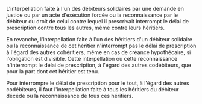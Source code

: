 L'interpellation faite à l'un des débiteurs solidaires par une demande en justice ou par un acte d'exécution forcée ou la reconnaissance par le débiteur du droit de celui contre lequel il prescrivait interrompt le délai de prescription contre tous les autres, même contre leurs héritiers.

En revanche, l'interpellation faite à l'un des héritiers d'un débiteur solidaire ou la reconnaissance de cet héritier n'interrompt pas le délai de prescription à l'égard des autres cohéritiers, même en cas de créance hypothécaire, si l'obligation est divisible. Cette interpellation ou cette reconnaissance n'interrompt le délai de prescription, à l'égard des autres codébiteurs, que pour la part dont cet héritier est tenu.

Pour interrompre le délai de prescription pour le tout, à l'égard des autres codébiteurs, il faut l'interpellation faite à tous les héritiers du débiteur décédé ou la reconnaissance de tous ces héritiers.
